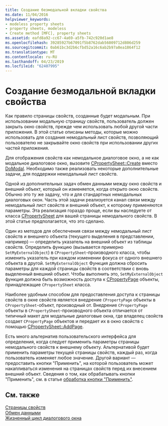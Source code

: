 ```yaml
---
title: Создание безмодальной вкладки свойства
ms.date: 11/04/2016
helpviewer_keywords:
- modeless property sheets
- property sheets, modeless
- Create method [MFC], property sheets
ms.assetid: eafd8a92-cc67-4a69-a5fb-742c920d1ae8
ms.openlocfilehash: 39285927b67091f5b8762dab56009712d806d259
ms.sourcegitcommit: 0ab61bc3d2b6cfbd52a16c6ab2b97a8ea1864f12
ms.translationtype: MT
ms.contentlocale: ru-RU
ms.lasthandoff: 04/23/2019
ms.locfileid: "62407995"
---
```

# <a name="creating-a-modeless-property-sheet"></a>Создание безмодальной вкладки свойства

Как правило страницы свойств, созданные будет модальным. При использовании модальную страницу свойств, пользователь должен закрыть окно свойств, прежде чем использовать любой другой части приложения. В этой статье описаны методы, которые можно использовать для создания немодальный лист свойств, позволяющий пользователю не закрывайте окно свойств при использовании других частей приложения.

Для отображения свойств как немодальное диалоговое окно, а не как модальное диалоговое окно, вызовите [CPropertySheet::Create](../mfc/reference/cpropertysheet-class.md#create) вместо [DoModal](../mfc/reference/cpropertysheet-class.md#domodal). Необходимо также реализовать некоторые дополнительные задачи, для поддержки немодальный лист свойств.

Одной из дополнительных задач обмен данными между окно свойств и внешний объект, который он изменяется, когда открыто окно свойств. Обычно это ту же задачу, что и для стандартных немодальных диалоговых окон. Часть этой задачи реализуется канал связи между немодальный лист свойств и внешний объект, к которому применяются параметры. Эта реализация гораздо проще, если вы наследуете от класса [CPropertySheet](../mfc/reference/cpropertysheet-class.md) для вашей страницы немодального свойств. В этой статье предполагается, что это сделано.

Один из методов для обеспечения связи между немодальный лист свойств и внешнего объекта (текущего выделения в представлении, например) — определить указатель на внешний объект из таблицы свойств. Определить функцию (вызывается примерно `SetMyExternalObject`) в `CPropertySheet`-производного класса, чтобы изменить указатель при каждом изменении фокуса от одного внешнего объекта в другой. `SetMyExternalObject` Функция должна сбросить параметры для каждой страницы свойств в соответствии с вновь выделенный внешний объект. Чтобы выполнить это, `SetMyExternalObject` функция должна быть возможность доступа к [CPropertyPage](../mfc/reference/cpropertypage-class.md) объекты, принадлежащие `CPropertySheet` класса.

Наиболее удобным способом для предоставления доступа к страницы свойств в окне свойств является внедрение `CPropertyPage` объекты в `CPropertySheet`-объект, производный от. Внедрение `CPropertyPage` объекты в `CPropertySheet`-производного объекта отличается от типичный макет для модальные диалоговые окна, где владелец свойств создает `CPropertyPage` объектов и передает их в окно свойств с помощью [ CPropertySheet::AddPage](../mfc/reference/cpropertysheet-class.md#addpage).

Есть много альтернатив пользовательского интерфейса для определения, когда следует применить параметры страницы немодального свойств к внешнему объекту. Альтернативой будет применить параметры текущей страницы свойств, каждый раз, когда пользователь изменяет любое значение. Другой вариант — предоставить кнопки "Применить", на которой пользователь может накапливаться изменения на страницах свойств перед их внесением внешний объект. Сведения о том, как обрабатывать кнопки "Применить", см. в статье [обработка кнопки "Применить"](../mfc/handling-the-apply-button.md).

## <a name="see-also"></a>См. также

[Страницы свойств](../mfc/property-sheets-mfc.md)<br/>
[Обмен данными](../mfc/exchanging-data.md)<br/>
[Жизненный цикл диалогового окна](../mfc/life-cycle-of-a-dialog-box.md)
